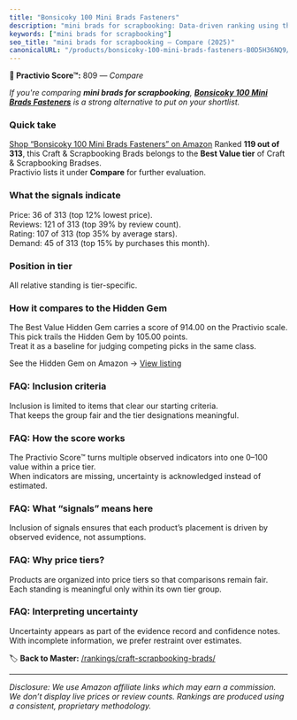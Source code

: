 ```yaml
---
title: "Bonsicoky 100 Mini Brads Fasteners"
description: "mini brads for scrapbooking: Data-driven ranking using the Practivio Score™. Positioned by quality, value, demand, findability, momentum."
keywords: ["mini brads for scrapbooking"]
seo_title: "mini brads for scrapbooking — Compare (2025)"
canonicalURL: "/products/bonsicoky-100-mini-brads-fasteners-B0D5H36NQ9/"
---
```


**🛒 Practivio Score™:** 809 — _Compare_


*If you're comparing **mini brads for scrapbooking**, **[Bonsicoky 100 Mini Brads Fasteners](https://www.amazon.com/dp/B0D5H36NQ9?tag=practivio-20)** is a strong alternative to put on your shortlist.*
### Quick take
[Shop “Bonsicoky 100 Mini Brads Fasteners” on Amazon](https://www.amazon.com/dp/B0D5H36NQ9?tag=practivio-20)
Ranked **119 out of 313**, this Craft & Scrapbooking Brads belongs to the **Best Value tier** of Craft & Scrapbooking Bradses.  
Practivio lists it under **Compare** for further evaluation.

### What the signals indicate
Price: 36 of 313 (top 12% lowest price).  
Reviews: 121 of 313 (top 39% by review count).  
Rating: 107 of 313 (top 35% by average stars).  
Demand: 45 of 313 (top 15% by purchases this month).

### Position in tier
All relative standing is tier-specific.

### How it compares to the Hidden Gem
The Best Value Hidden Gem carries a score of 914.00 on the Practivio scale.  
This pick trails the Hidden Gem by 105.00 points.  
Treat it as a baseline for judging competing picks in the same class.  

See the Hidden Gem on Amazon → [View listing](https://www.amazon.com/dp/B08BKGLB16?tag=practivio-20)

### FAQ: Inclusion criteria
Inclusion is limited to items that clear our starting criteria.  
That keeps the group fair and the tier designations meaningful.

### FAQ: How the score works
The Practivio Score™ turns multiple observed indicators into one 0–100 value within a price tier.  
When indicators are missing, uncertainty is acknowledged instead of estimated.

### FAQ: What “signals” means here
Inclusion of signals ensures that each product’s placement is driven by observed evidence, not assumptions.

### FAQ: Why price tiers?
Products are organized into price tiers so that comparisons remain fair.  
Each standing is meaningful only within its own tier group.

### FAQ: Interpreting uncertainty
Uncertainty appears as part of the evidence record and confidence notes.  
With incomplete information, we prefer restraint over estimates.

<!-- Missing template for Compare/CompareWithinPriceClass -->


🏷️ **Back to Master:** [/rankings/craft-scrapbooking-brads/](/rankings/craft-scrapbooking-brads/)

---
_Disclosure: We use Amazon affiliate links which may earn a commission. We don’t display live prices or review counts. Rankings are produced using a consistent, proprietary methodology._
